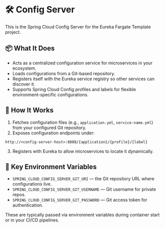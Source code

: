 # 🛠️ Config Server

This is the Spring Cloud Config Server for the Eureka Fargate Template project.

## 📦 What It Does

- Acts as a centralized configuration service for microservices in your ecosystem.
- Loads configurations from a Git-based repository.
- Registers itself with the Eureka service registry so other services can discover it.
- Supports Spring Cloud Config profiles and labels for flexible environment-specific configurations.

## 🚀 How It Works

1. Fetches configuration files (e.g., `application.yml`, `service-name.yml`) from your configured Git repository.
2. Exposes configuration endpoints under:

`http://<config-server-host>:8888/{application}/{profile}/{label}` 

3. Registers with Eureka to allow microservices to locate it dynamically.

## 🔧 Key Environment Variables

- `SPRING_CLOUD_CONFIG_SERVER_GIT_URI` — the Git repository URL where configurations live.
- `SPRING_CLOUD_CONFIG_SERVER_GIT_USERNAME` — Git username for private repos.
- `SPRING_CLOUD_CONFIG_SERVER_GIT_PASSWORD` — Git access token for authentication.

These are typically passed via environment variables during container start or in your CI/CD pipelines.
